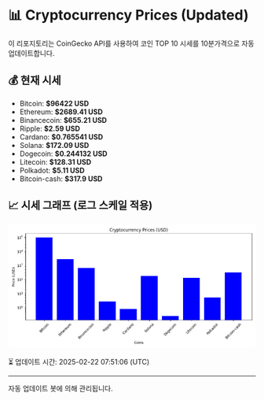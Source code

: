 
# 📊 Cryptocurrency Prices (Updated)

이 리포지토리는 CoinGecko API를 사용하여 코인 TOP 10 시세를 10분가격으로 자동 업데이트합니다.

## 💰 현재 시세
- Bitcoin: **$96422 USD**
- Ethereum: **$2689.41 USD**
- Binancecoin: **$655.21 USD**
- Ripple: **$2.59 USD**
- Cardano: **$0.765541 USD**
- Solana: **$172.09 USD**
- Dogecoin: **$0.244132 USD**
- Litecoin: **$128.31 USD**
- Polkadot: **$5.11 USD**
- Bitcoin-cash: **$317.9 USD**

## 📈 시세 그래프 (로그 스케일 적용)
![Crypto Prices](crypto_prices.png)

⏳ 업데이트 시간: 2025-02-22 07:51:06 (UTC)

---
자동 업데이트 봇에 의해 관리됩니다.
